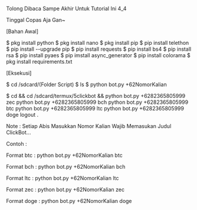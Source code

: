 Tolong Dibaca Sampe Akhir Untuk Tutorial Ini 4_4

Tinggal Copas Aja Gan~

[Bahan Awal]

$ pkg install python
$ pkg install nano
$ pkg install pip
$ pip install telethon
$ pip install --upgrade pip
$ pip install requests
$ pip install bs4
$ pip install rsa
$ pip install pyaes
$ pip imstall async_generator
$ pip install colorama
$ pkg install requirements.txt

[Eksekusi]

$ cd /sdcard/(Folder Script)
$ ls
$ python bot.py +62NomorKalian

$ cd && cd /sdcard/termux/5clickbot && python bot.py +6282365805999 zec
python bot.py +6282365805999 bch
python bot.py +6282365805999 btc
python bot.py +6282365805999 ltc
python bot.py +6282365805999 doge
logout
.

Note :
Setiap Abis Masukkan Nomor Kalian Wajib Memasukan Judul ClickBot...

Contoh :

Format btc :
python bot.py +62NomorKalian btc

Format bch :
python bot.py +62NomorKalian bch

Format ltc :
python bot.py +62NomorKalian ltc

Format zec :
python bot.py +62NomorKalian zec

Format doge :
python bot.py +62NomorKalian doge
